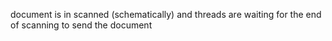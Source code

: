 document is in scanned (schematically) and threads are 
waiting for the end of scanning to send the document